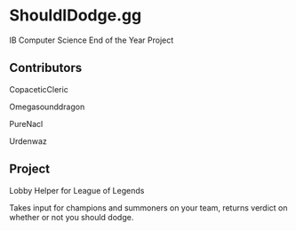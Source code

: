 # ShouldIDodge.gg
IB Computer Science End of the Year Project

## Contributors
CopaceticCleric

Omegasounddragon

PureNacl

Urdenwaz

## Project
Lobby Helper for League of Legends

Takes input for champions and summoners on your team, returns verdict on whether or not you should dodge.
